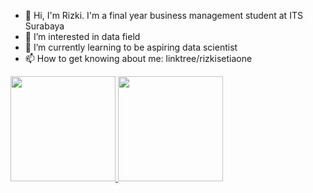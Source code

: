 - 👋 Hi, I'm Rizki. I'm a final year business management student at ITS Surabaya
- 👀 I’m interested in data field
- 🌱 I’m currently learning to be aspiring data scientist
- 📫 How to get knowing about me: linktree/rizkisetiaone

<p align="left">
<a href="https://github.com/rizkisetiaone">
  <img height="168em" src="https://github-readme-stats-eight-theta.vercel.app/api?username=gilangadhan&show_icons=true&theme=algolia&include_all_commits=true&count_private=true"/>
  <img height="168em" src="https://github-readme-stats-eight-theta.vercel.app/api/top-langs/?username=gilangadhan&layout=compact&langs_count=8&theme=algolia"/>
</a>
</p>




<!---
rizkisetiaone/rizkisetiaone is a ✨ special ✨ repository because its `README.md` (this file) appears on your GitHub profile.
You can click the Preview link to take a look at your changes.
--->
